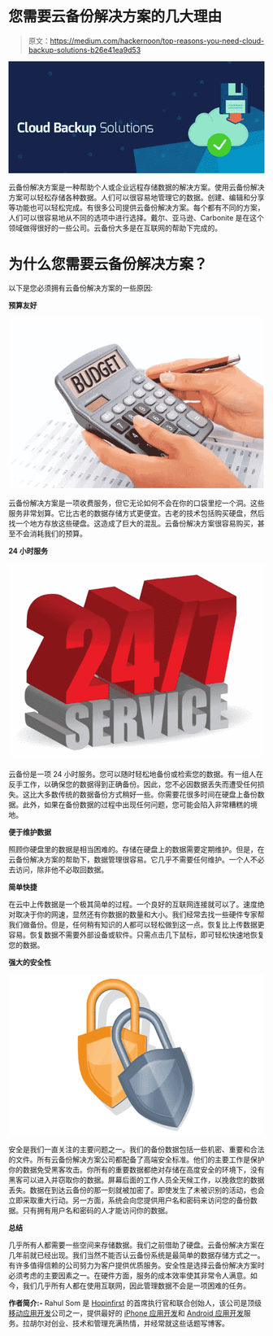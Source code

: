 # 您需要云备份解决方案的几大理由

> 原文：<https://medium.com/hackernoon/top-reasons-you-need-cloud-backup-solutions-b26e41ea9d53>

![](img/510ec2e9bf2713a99de3bc7c1f83b04b.png)

云备份解决方案是一种帮助个人或企业远程存储数据的解决方案。使用云备份解决方案可以轻松存储各种数据。人们可以很容易地管理它的数据。创建、编辑和分享等功能也可以轻松完成。有很多公司提供云备份解决方案。每个都有不同的方案，人们可以很容易地从不同的选项中进行选择。戴尔、亚马逊、Carbonite 是在这个领域做得很好的一些公司。云备份大多是在互联网的帮助下完成的。

# 为什么您需要云备份解决方案？

以下是您必须拥有云备份解决方案的一些原因:

**预算友好**

![](img/1b34ae8d7c6855e539d0cafc70f3283d.png)

云备份解决方案是一项收费服务，但它无论如何不会在你的口袋里挖一个洞。这些服务非常划算。它比古老的数据存储方式更便宜。古老的技术包括购买硬盘，然后找一个地方存放这些硬盘。这造成了巨大的混乱。云备份解决方案很容易购买，甚至不会消耗我们的预算。

**24 小时服务**

![](img/68033960bda38d571ad2ce2bd06639db.png)

云备份是一项 24 小时服务。您可以随时轻松地备份或检索您的数据。有一组人在反手工作，以确保您的数据得到正确备份。因此，您不必因数据丢失而遭受任何损失。这比大多数传统的数据备份方式稍好一些。你需要花很多时间在硬盘上备份数据。此外，如果在备份数据的过程中出现任何问题，您可能会陷入非常糟糕的境地。

**便于维护数据**

照顾你硬盘里的数据是相当困难的。存储在硬盘上的数据需要定期维护。但是，在云备份解决方案的帮助下，数据管理很容易。它几乎不需要任何维护。一个人不必去访问，除非他不必取回数据。

**简单快捷**

在云中上传数据是一个极其简单的过程。一个良好的互联网连接就可以了。速度绝对取决于你的网速，显然还有你数据的数量和大小。我们经常去找一些硬件专家帮我们做备份。但是，任何稍有知识的人都可以轻松做到这一点。恢复比上传数据更容易。恢复数据不需要外部设备或软件。只需点击几下鼠标，即可轻松快速地恢复您的数据。

**强大的安全性**

![](img/1e7891c5b0cbfff73ea9ebc63faab9d0.png)

安全是我们一直关注的主要问题之一。我们的备份数据包括一些机密、重要和合法的文件。所有云备份解决方案公司都配备了高端安全标准。他们的主要工作是保护你的数据免受黑客攻击。你所有的重要数据都绝对存储在高度安全的环境下，没有黑客可以进入并窃取你的数据。屏幕后面的工作人员全天候工作，以挽救您的数据丢失。数据在到达云备份的那一刻就被加密了。即使发生了未被识别的活动，也会立即采取重大行动。另一方面，系统会向您提供用户名和密码来访问您的备份数据。只有拥有用户名和密码的人才能访问你的数据。

**总结**

几乎所有人都需要一些空间来存储数据。我们之前借助了硬盘。云备份解决方案在几年前就已经出现。我们当然不能否认云备份系统是最简单的数据存储方式之一。有许多值得信赖的公司努力为客户提供优质服务。安全性是选择云备份解决方案时必须考虑的主要因素之一。在硬件方面，服务的成本效率使其非常令人满意。如今，我们几乎所有人都在使用互联网，因此管理数据不会是一项困难的任务。

**作者简介:-** Rahul Som 是 [Hopinfirst](http://hopinfirst.com/) 的首席执行官和联合创始人，该公司是顶级[移动应用开发](http://hopinfirst.com/mobile-application/)公司之一，提供最好的 [iPhone 应用开发](http://hopinfirst.com/iphone-app-development/)和 [Android 应用开发](http://hopinfirst.com/Android-app-development/)服务。拉胡尔对创业、技术和管理充满热情，并经常就这些话题写博客。